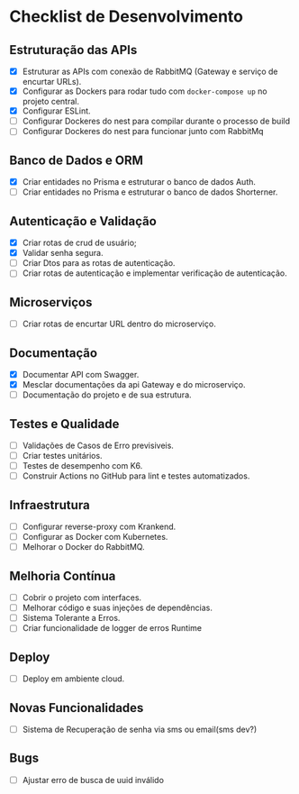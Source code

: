 # Checklist de Desenvolvimento

## Estruturação das APIs
- [X] Estruturar as APIs com conexão de RabbitMQ (Gateway e serviço de encurtar URLs).
- [X] Configurar as Dockers para rodar tudo com `docker-compose up` no projeto central.
- [X] Configurar ESLint.
- [ ] Configurar Dockeres do nest para compilar durante o processo de build
- [ ] Configurar Dockeres do nest para funcionar junto com RabbitMq

## Banco de Dados e ORM
- [X] Criar entidades no Prisma e estruturar o banco de dados Auth.
- [ ] Criar entidades no Prisma e estruturar o banco de dados Shorterner.

## Autenticação e Validação
- [X] Criar rotas de crud de usuário;
- [X] Validar senha segura.
- [ ] Criar Dtos para as rotas de autenticação.
- [ ] Criar rotas de autenticação e implementar verificação de autenticação.

## Microserviços
- [ ] Criar rotas de encurtar URL dentro do microserviço.

## Documentação
- [X] Documentar API com Swagger.
- [X] Mesclar documentações da api Gateway e do microserviço.
- [ ] Documentação do projeto e de sua estrutura.

## Testes e Qualidade
- [ ] Validações de Casos de Erro previsiveis.
- [ ] Criar testes unitários.
- [ ] Testes de desempenho com K6.
- [ ] Construir Actions no GitHub para lint e testes automatizados.

## Infraestrutura
- [ ] Configurar reverse-proxy com Krankend.
- [ ] Configurar as Docker com Kubernetes.
- [ ] Melhorar o Docker do RabbitMQ.

## Melhoria Contínua
- [ ] Cobrir o projeto com interfaces.
- [ ] Melhorar código e suas injeções de dependências.
- [ ] Sistema Tolerante a Erros.
- [ ] Criar funcionalidade de logger de erros Runtime

## Deploy
- [ ] Deploy em ambiente cloud.

## Novas Funcionalidades
- [ ] Sistema de Recuperação de senha via sms ou email(sms dev?)

## Bugs
- [ ] Ajustar erro de busca de uuid inválido